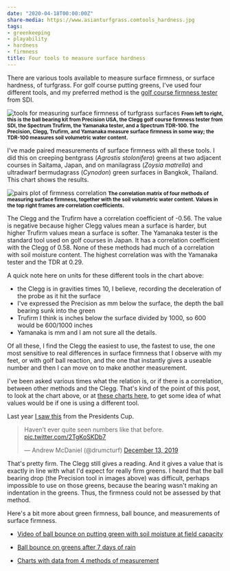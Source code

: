 ```yaml
---
date: "2020-04-18T00:00:00Z"
share-media: https://www.asianturfgrass.comtools_hardness.jpg
tags:
- greenkeeping
- playability
- hardness
- firmness
title: Four tools to measure surface hardness
---
```


There are various tools available to measure surface firmness, or surface hardness, of turfgrass. For golf course putting greens, I've used four different tools, and my preferred method is the [golf course firmness tester](https://sdinst.com/content/golf-course-firmness-tester-type-cist883-data-logging-bluetooth) from SDI. 

![tools for measuring surface firmness of turfgrass surfaces](tools_hardness.jpg)
<small><strong>From left to right, this is the ball bearing kit from Precision USA, the Clegg golf course firmness tester from SDI, the Spectrum Trufirm, the Yamanaka tester, and a Spectrum TDR-100. The Precision, Clegg, Trufirm, and Yamanaka measure surface firmness in some way; the TDR-100 measures soil volumetric water content.</strong></small>

I've made paired measurements of surface firmness with all these tools. I did this on creeping bentgrass (*Agrostis stolonifera*) greens at two adjacent courses in Saitama, Japan, and on manilagrass (*Zoysia matrella*) and ultradwarf bermudagrass (*Cynodon*) green surfaces in Bangkok, Thailand. This chart shows the results.

![pairs plot of firmness correlation](corr_hardness.png)
<small><strong>The correlation matrix of four methods of measuring surface firmness, together with the soil volumetric water content. Values in the top right frames are correlation coefficients.</strong></small>

The Clegg and the Trufirm have a correlation coefficient of -0.56. The value is negative because higher Clegg values mean a surface is harder, but higher Trufirm values mean a surface is softer. The Yamanaka tester is the standard tool used on golf courses in Japan. It has a correlation coefficient with the Clegg of 0.58. None of these methods had much of a correlation with soil moisture content. The highest correlation was with the Yamanaka tester and the TDR at 0.29. 

A quick note here on units for these different tools in the chart above:

* the Clegg is in gravities times 10, I believe, recording the deceleration of the probe as it hit the surface
* I've expressed the Precision as mm below the surface, the depth the ball bearing sunk into the green
* Trufirm I think is inches below the surface divided by 1000, so 600 would be 600/1000 inches
* Yamanaka is mm and I am not sure all the details.

Of all these, I find the Clegg the easiest to use, the fastest to use, the one most sensitive to real differences in surface firmness that I observe with my feet, or with golf ball reaction, and the one that instantly gives a useable number and then I can move on to make another measurement. 

I've been asked various times what the relation is, or if there is a correlation, between other methods and the Clegg. That's kind of the point of this post, to look at the chart above, or at [these charts here](https://twitter.com/asianturfgrass/status/1033097069630640130?s=20), to get some idea of what values would be if one is using a different tool.

Last year [I saw this](https://twitter.com/drumcturf/status/1205329909704318976?s=20) from the Presidents Cup.

<blockquote class="twitter-tweet"><p lang="en" dir="ltr">Haven’t ever quite seen numbers like that before. <a href="https://t.co/2TgKoSKDb7">pic.twitter.com/2TgKoSKDb7</a></p>&mdash; Andrew McDaniel (@drumcturf) <a href="https://twitter.com/drumcturf/status/1205329909704318976?ref_src=twsrc%5Etfw">December 13, 2019</a></blockquote> <script async src="https://platform.twitter.com/widgets.js" charset="utf-8"></script> 

That's pretty firm. The Clegg still gives a reading. And it gives a value that is exactly in line with what I'd expect for really firm greens. I heard that the ball bearing drop (the Precision tool in images above) was difficult, perhaps impossible to use on those greens, because the bearing wasn't making an indentation in the greens. Thus, the firmness could not be assessed by that method.

Here's a bit more about green firmness, ball bounce, and measurements of surface firmness.

* [Video of ball bounce on putting green with soil moisture at field capacity](https://www.asianturfgrass.com/2018-07-10-pleasant-day-unpleasant-termination/)

* [Ball bounce on greens after 7 days of rain](https://www.asianturfgrass.com/2019-08-27-ball-bounce-after-7-days-of-rain/)

* [Charts with data from 4 methods of measurement](https://twitter.com/asianturfgrass/status/1033097069630640130?s=20)
